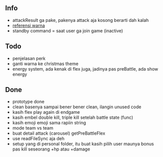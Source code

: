 ## Info
- attackResult ga pake, pakenya attack aja kosong berarti dah kalah
- [referensi warna](https://logobly.com/blog/color-combinations/)
- standby command = saat user ga join game (inactive)
  

## Todo
- penjelasan perk
- ganti warna ke christmas theme
- energy system, ada kenak di flex juga, jadinya pas preBattle, ada show energy


## Done
- prototype done
- clean basenya sampai bener bener clean, ilangin unused code
- kasih flex play again di endgame
- kasih embel double kill, triple kill setelah battle state (func)
- kasih emoji emoji sama rapiin string
- mode team vs team
- buat detail attack (carousel) getPreBattleFlex
- use readFileSync aja deh
- setup yang di personal folder, itu buat kasih pilih user maunya bonus pas kill seseorang +hp atau +damage
